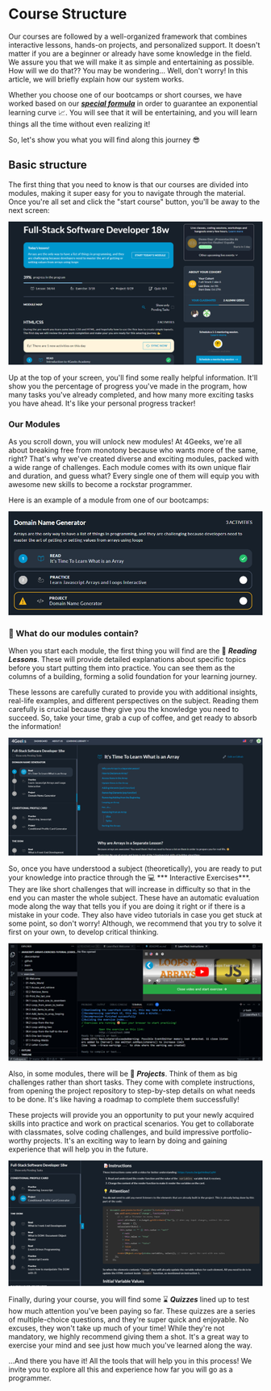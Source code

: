 # Course Structure

Our courses are followed by a well-organized framework that combines interactive lessons, hands-on projects, and personalized support. It doesn't matter if you are a beginner or already have some knowledge in the field. We assure you that we will make it as simple and entertaining as possible.
How will we do that?? You may be wondering... Well, don't worry! In this article, we will briefly explain how our system works.

Whether you choose one of our bootcamps or short courses, we have worked based on our ***[special formula](https://4geeksacademy.notion.site/4geeksacademy/Mastering-Technical-Knowledge-984d2df394c44aedb05987311ccfcf06)*** in order to guarantee an exponential learning curve 📈. You will see that it will be entertaining, and you will learn things all the time without even realizing it!

So, let's show you what you will find along this journey 😎

## Basic structure

The first thing that you need to know is that our courses are divided into modules, making it super easy for you to navigate through the material. Once you're all set and click the "start course" button, you'll be away to the next screen:

![Course Structure](../images/course.structure.png)

Up at the top of your screen, you'll find some really helpful information. It'll show you the percentage of progress you've made in the program, how many tasks you've already completed, and how many more exciting tasks you have ahead. It's like your personal progress tracker!

### Our Modules

As you scroll down, you will unlock new modules! At 4Geeks, we're all about breaking free from monotony because who wants more of the same, right? That's why we've created diverse and exciting modules, packed with a wide range of challenges. Each module comes with its own unique flair and duration, and guess what? Every single one of them will equip you with awesome new skills to become a rockstar programmer.

Here is an example of a module from one of our bootcamps:

![Modules](../images/modules.png)

### 🤔 What do our modules contain?

When you start each module, the first thing you will find are the 📖 ***Reading Lessons***. These will provide detailed explanations about specific topics before you start putting them into practice. You can see them as the columns of a building, forming a solid foundation for your learning journey.

These lessons are carefully curated to provide you with additional insights, real-life examples, and different perspectives on the subject. Reading them carefully is crucial because they give you the knowledge you need to succeed. So, take your time, grab a cup of coffee, and get ready to absorb the information!

![Lessons](../images/lessons.course.png)

So, once you have understood a subject (theoretically), you are ready to put your knowledge into practice through the 💻 *** Interactive Exercises***. They are like short challenges that will increase in difficulty so that in the end you can master the whole subject. These have an automatic evaluation mode along the way that tells you if you are doing it right or if there is a mistake in your code. They also have video tutorials in case you get stuck at some point, so don't worry! Although, we recommend that you try to solve it first on your own, to develop critical thinking.

![Exercises Course](../images/exercises.course.png)

Also, in some modules, there will be 🌱 ***Projects***. Think of them as big challenges rather than short tasks. They come with complete instructions, from opening the project repository to step-by-step details on what needs to be done. It's like having a roadmap to complete them successfully!

These projects will provide you an opportunity to put your newly acquired skills into practice and work on practical scenarios. You get to collaborate with classmates, solve coding challenges, and build impressive portfolio-worthy projects. It's an exciting way to learn by doing and gaining experience that will help you in the future.

![Projects Course](../images/projects.course.png)

Finally, during your course, you will find some ⌛ ***Quizzes*** lined up to test how much attention you've been paying so far. These quizzes are a series of multiple-choice questions, and they're super quick and enjoyable. No excuses, they won't take up much of your time! While they're not mandatory, we highly recommend giving them a shot. It's a great way to exercise your mind and see just how much you've learned along the way.

...And there you have it! All the tools that will help you in this process! We invite you to explore all this and experience how far you will go as a programmer.

